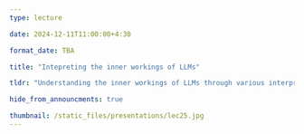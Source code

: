 ```yaml
---
type: lecture

date: 2024-12-11T11:00:00+4:30

format_date: TBA

title: "Intepreting the inner workings of LLMs"

tldr: "Understanding the inner workings of LLMs through various interpretability paradigms."

hide_from_announcments: true

thumbnail: /static_files/presentations/lec25.jpg
---
```

